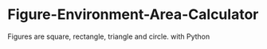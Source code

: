 # Figure-Environment-Area-Calculator
Figures are square, rectangle, triangle and circle.
with Python
